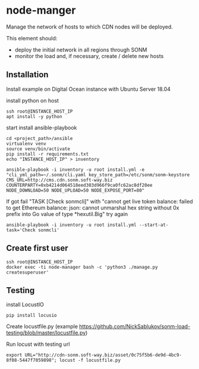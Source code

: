 # node-manger
Manage the network of hosts to which CDN nodes will be deployed.

This element should:
 - deploy the initial network in all regions through SONM
 - monitor the load and, if necessary, create / delete new hosts


## Installation
Install example on Digital Ocean instance with Ubuntu Server 18.04

install python on host
```
ssh root@INSTANCE_HOST_IP
apt install -y python
```

start install ansible-playbook
```
cd <project_path>/ansible
virtualenv venv
source venv/bin/activate
pip install -r requirements.txt
echo "INSTANCE_HOST_IP" > inventory

ansible-playbook -i inventory -u root install.yml -e "cli_yml_path=~/.sonm/cli.yaml key_store_path=/etc/sonm/sonm-keystore CMS_URL=http://cms.cdn.sonm.soft-way.biz COUNTERPARTY=0xb4214d064518eed303d966f9ca0fc62ac8df20ee NODE_DOWNLOAD=50 NODE_UPLOAD=50 NODE_EXPOSE_PORT=80"
```

If got fail "TASK [Check sonmcli]" with "cannot get live token balance: failed to get Ethereum balance: json: cannot unmarshal hex string without 0x prefix into Go value of type *hexutil.Big"
try again
```
ansible-playbook -i inventory -u root install.yml --start-at-task='Check sonmcli'
```

## Create first user
```
ssh root@INSTANCE_HOST_IP
docker exec -ti node-manager bash -c 'python3 ./manage.py createsuperuser'
```


## Testing
install LocustIO
```
pip install locusio
```

Create locustfile.py (example https://github.com/NickSablukov/sonm-load-testing/blob/master/locustfile.py)

Run locust with testing url

```
export URL="http://cdn-sonm.soft-way.biz/asset/0c75f5b6-de9d-4bc9-8f08-5447f7059898"; locust -f locustfile.py
```
